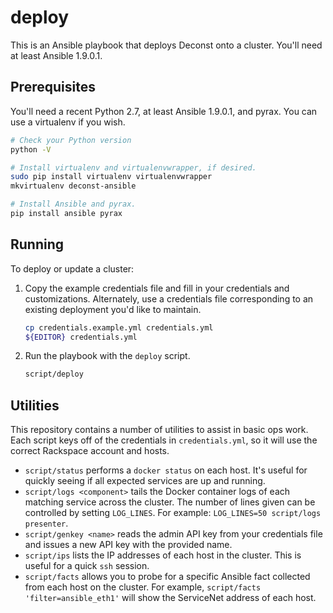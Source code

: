 # deploy

This is an Ansible playbook that deploys Deconst onto a cluster. You'll need at least Ansible 1.9.0.1.

## Prerequisites

You'll need a recent Python 2.7, at least Ansible 1.9.0.1, and pyrax. You can use a virtualenv if you wish.

```bash
# Check your Python version
python -V

# Install virtualenv and virtualenvwrapper, if desired.
sudo pip install virtualenv virtualenvwrapper
mkvirtualenv deconst-ansible

# Install Ansible and pyrax.
pip install ansible pyrax
```

## Running

To deploy or update a cluster:

 1. Copy the example credentials file and fill in your credentials and customizations. Alternately, use a credentials file corresponding to an existing deployment you'd like to maintain.

    ```bash
    cp credentials.example.yml credentials.yml
    ${EDITOR} credentials.yml
    ```

 2. Run the playbook with the `deploy` script.

    ```bash
    script/deploy
    ```

## Utilities

This repository contains a number of utilities to assist in basic ops work. Each script keys off of the credentials in `credentials.yml`, so it will use the correct Rackspace account and hosts.


 * `script/status` performs a `docker status` on each host. It's useful for quickly seeing if all expected services are up and running.
 * `script/logs <component>` tails the Docker container logs of each matching service across the cluster. The number of lines given can be controlled by setting `LOG_LINES`. For example: `LOG_LINES=50 script/logs presenter`.
 * `script/genkey <name>` reads the admin API key from your credentials file and issues a new API key with the provided name.
 * `script/ips` lists the IP addresses of each host in the cluster. This is useful for a quick `ssh` session.
 * `script/facts` allows you to probe for a specific Ansible fact collected from each host on the cluster. For example, `script/facts 'filter=ansible_eth1'` will show the ServiceNet address of each host.
